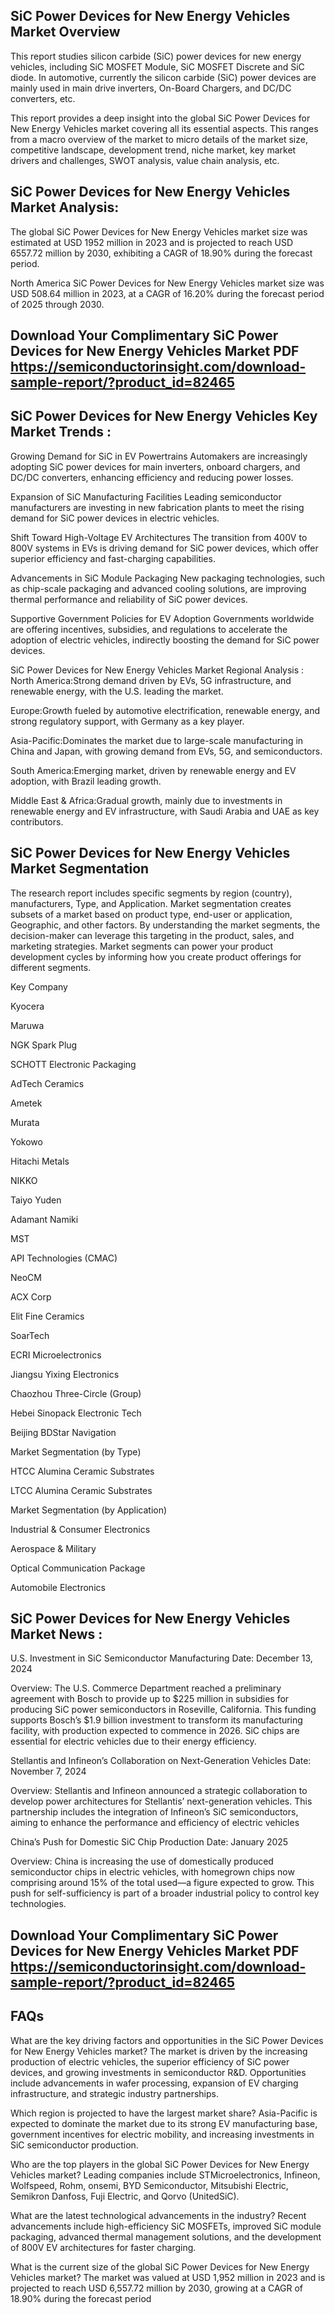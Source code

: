 ## SiC Power Devices for New Energy Vehicles Market Overview
This report studies silicon carbide (SiC) power devices for new energy vehicles, including SiC MOSFET Module, SiC MOSFET Discrete and SiC diode. In automotive, currently the silicon carbide (SiC) power devices are mainly used in main drive inverters, On-Board Chargers, and DC/DC converters, etc.

This report provides a deep insight into the global SiC Power Devices for New Energy Vehicles market covering all its essential aspects. This ranges from a macro overview of the market to micro details of the market size, competitive landscape, development trend, niche market, key market drivers and challenges, SWOT analysis, value chain analysis, etc.

## SiC Power Devices for New Energy Vehicles Market Analysis:
The global SiC Power Devices for New Energy Vehicles market size was estimated at USD 1952 million in 2023 and is projected to reach USD 6557.72 million by 2030, exhibiting a CAGR of 18.90% during the forecast period.

North America SiC Power Devices for New Energy Vehicles market size was USD 508.64 million in 2023, at a CAGR of 16.20% during the forecast period of 2025 through 2030.

## Download Your Complimentary SiC Power Devices for New Energy Vehicles Market PDF https://semiconductorinsight.com/download-sample-report/?product_id=82465 


## SiC Power Devices for New Energy Vehicles Key Market Trends  :
Growing Demand for SiC in EV Powertrains
Automakers are increasingly adopting SiC power devices for main inverters, onboard chargers, and DC/DC converters, enhancing efficiency and reducing power losses.

Expansion of SiC Manufacturing Facilities
Leading semiconductor manufacturers are investing in new fabrication plants to meet the rising demand for SiC power devices in electric vehicles.

Shift Toward High-Voltage EV Architectures
The transition from 400V to 800V systems in EVs is driving demand for SiC power devices, which offer superior efficiency and fast-charging capabilities.

Advancements in SiC Module Packaging
New packaging technologies, such as chip-scale packaging and advanced cooling solutions, are improving thermal performance and reliability of SiC power devices.

Supportive Government Policies for EV Adoption
Governments worldwide are offering incentives, subsidies, and regulations to accelerate the adoption of electric vehicles, indirectly boosting the demand for SiC power devices.

SiC Power Devices for New Energy Vehicles Market Regional Analysis :
North America:Strong demand driven by EVs, 5G infrastructure, and renewable energy, with the U.S. leading the market.

Europe:Growth fueled by automotive electrification, renewable energy, and strong regulatory support, with Germany as a key player.

Asia-Pacific:Dominates the market due to large-scale manufacturing in China and Japan, with growing demand from EVs, 5G, and semiconductors.

South America:Emerging market, driven by renewable energy and EV adoption, with Brazil leading growth.

Middle East & Africa:Gradual growth, mainly due to investments in renewable energy and EV infrastructure, with Saudi Arabia and UAE as key contributors.

## SiC Power Devices for New Energy Vehicles Market Segmentation
The research report includes specific segments by region (country), manufacturers, Type, and Application. Market segmentation creates subsets of a market based on product type, end-user or application, Geographic, and other factors. By understanding the market segments, the decision-maker can leverage this targeting in the product, sales, and marketing strategies. Market segments can power your product development cycles by informing how you create product offerings for different segments.

Key Company

Kyocera

Maruwa

NGK Spark Plug

SCHOTT Electronic Packaging

AdTech Ceramics

Ametek

Murata

Yokowo

Hitachi Metals

NIKKO

Taiyo Yuden

Adamant Namiki

MST

API Technologies (CMAC)

NeoCM

ACX Corp

Elit Fine Ceramics

SoarTech

ECRI Microelectronics

Jiangsu Yixing Electronics

Chaozhou Three-Circle (Group)

Hebei Sinopack Electronic Tech

Beijing BDStar Navigation

Market Segmentation (by Type)

HTCC Alumina Ceramic Substrates

LTCC Alumina Ceramic Substrates

Market Segmentation (by Application)

Industrial & Consumer Electronics

Aerospace & Military

Optical Communication Package

Automobile Electronics

## SiC Power Devices for New Energy Vehicles Market News :
U.S. Investment in SiC Semiconductor Manufacturing
Date: December 13, 2024

Overview: The U.S. Commerce Department reached a preliminary agreement with Bosch to provide up to $225 million in subsidies for producing SiC power semiconductors in Roseville, California. This funding supports Bosch’s $1.9 billion investment to transform its manufacturing facility, with production expected to commence in 2026. SiC chips are essential for electric vehicles due to their energy efficiency.

Stellantis and Infineon’s Collaboration on Next-Generation Vehicles
Date: November 7, 2024

Overview: Stellantis and Infineon announced a strategic collaboration to develop power architectures for Stellantis’ next-generation vehicles. This partnership includes the integration of Infineon’s SiC semiconductors, aiming to enhance the performance and efficiency of electric vehicles

China’s Push for Domestic SiC Chip Production
Date: January 2025

Overview: China is increasing the use of domestically produced semiconductor chips in electric vehicles, with homegrown chips now comprising around 15% of the total used—a figure expected to grow. This push for self-sufficiency is part of a broader industrial policy to control key technologies.



## Download Your Complimentary SiC Power Devices for New Energy Vehicles Market PDF https://semiconductorinsight.com/download-sample-report/?product_id=82465 

## FAQs
What are the key driving factors and opportunities in the SiC Power Devices for New Energy Vehicles market?
The market is driven by the increasing production of electric vehicles, the superior efficiency of SiC power devices, and growing investments in semiconductor R&D. Opportunities include advancements in wafer processing, expansion of EV charging infrastructure, and strategic industry partnerships.


Which region is projected to have the largest market share?
Asia-Pacific is expected to dominate the market due to its strong EV manufacturing base, government incentives for electric mobility, and increasing investments in SiC semiconductor production.


Who are the top players in the global SiC Power Devices for New Energy Vehicles market?
Leading companies include STMicroelectronics, Infineon, Wolfspeed, Rohm, onsemi, BYD Semiconductor, Mitsubishi Electric, Semikron Danfoss, Fuji Electric, and Qorvo (UnitedSiC).


What are the latest technological advancements in the industry?
Recent advancements include high-efficiency SiC MOSFETs, improved SiC module packaging, advanced thermal management solutions, and the development of 800V EV architectures for faster charging.


What is the current size of the global SiC Power Devices for New Energy Vehicles market?
The market was valued at USD 1,952 million in 2023 and is projected to reach USD 6,557.72 million by 2030, growing at a CAGR of 18.90% during the forecast period

